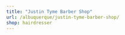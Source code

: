 ```yaml
---
title: "Justin Tyme Barber Shop"
url: /albuquerque/justin-tyme-barber-shop/
shop: hairdresser
---
```

